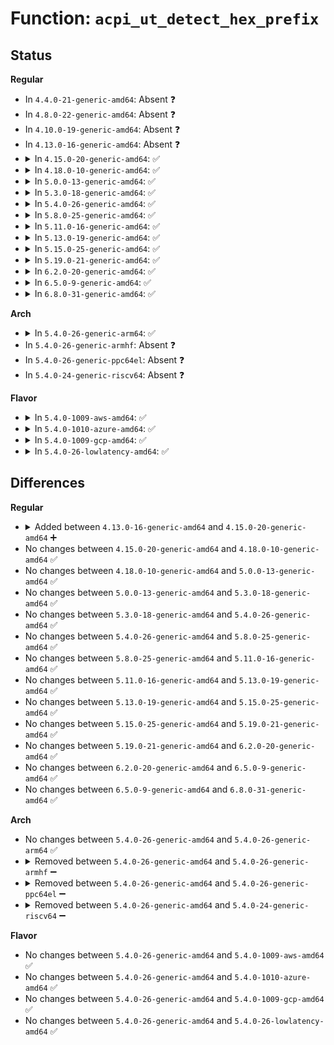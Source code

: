 # Function: <code>acpi_ut_detect_hex_prefix</code>

## Status
<b>Regular</b>
<ul>
<li>
In <code>4.4.0-21-generic-amd64</code>: Absent ❓
</li>
<li>
In <code>4.8.0-22-generic-amd64</code>: Absent ❓
</li>
<li>
In <code>4.10.0-19-generic-amd64</code>: Absent ❓
</li>
<li>
In <code>4.13.0-16-generic-amd64</code>: Absent ❓
</li>
<li>
<details>
<summary>In <code>4.15.0-20-generic-amd64</code>: ✅</summary>

```c
u8 acpi_ut_detect_hex_prefix(char * * string)
```

```json
{
  "name": "acpi_ut_detect_hex_prefix",
  "collision_type": "Unique Global",
  "inline_type": "No",
  "funcs": [
    {
      "addr": 18446744071584641232,
      "name": "acpi_ut_detect_hex_prefix",
      "external": true,
      "loc": "drivers/acpi/acpica/utstrsuppt.c:269",
      "file": "drivers/acpi/acpica/utstrsuppt.c",
      "inline": "seen, unknown",
      "caller_inline": [],
      "caller_func": [
        "drivers/acpi/acpica/utstrtoul64.c:acpi_ut_explicit_strtoul64",
        "drivers/acpi/acpica/utstrtoul64.c:acpi_ut_implicit_strtoul64",
        "drivers/acpi/acpica/utstrtoul64.c:acpi_ut_strtoul64"
      ]
    }
  ],
  "symbols": [
    {
      "addr": 18446744071584641232,
      "name": "acpi_ut_detect_hex_prefix",
      "section": ".text",
      "bind": "STB_GLOBAL",
      "size": 56
    }
  ]
}
```
</details>
</li>
<li>
<details>
<summary>In <code>4.18.0-10-generic-amd64</code>: ✅</summary>

```c
u8 acpi_ut_detect_hex_prefix(char * * string)
```

```json
{
  "name": "acpi_ut_detect_hex_prefix",
  "collision_type": "Unique Global",
  "inline_type": "No",
  "funcs": [
    {
      "addr": 18446744071584866937,
      "name": "acpi_ut_detect_hex_prefix",
      "external": true,
      "loc": "drivers/acpi/acpica/utstrsuppt.c:232",
      "file": "drivers/acpi/acpica/utstrsuppt.c",
      "inline": "seen, unknown",
      "caller_inline": [],
      "caller_func": [
        "drivers/acpi/acpica/utstrtoul64.c:acpi_ut_explicit_strtoul64",
        "drivers/acpi/acpica/utstrtoul64.c:acpi_ut_implicit_strtoul64",
        "drivers/acpi/acpica/utstrtoul64.c:acpi_ut_strtoul64"
      ]
    }
  ],
  "symbols": [
    {
      "addr": 18446744071584866937,
      "name": "acpi_ut_detect_hex_prefix",
      "section": ".text",
      "bind": "STB_GLOBAL",
      "size": 56
    }
  ]
}
```
</details>
</li>
<li>
<details>
<summary>In <code>5.0.0-13-generic-amd64</code>: ✅</summary>

```c
u8 acpi_ut_detect_hex_prefix(char * * string)
```

```json
{
  "name": "acpi_ut_detect_hex_prefix",
  "collision_type": "Unique Global",
  "inline_type": "No",
  "funcs": [
    {
      "addr": 18446744071584970486,
      "name": "acpi_ut_detect_hex_prefix",
      "external": true,
      "loc": "drivers/acpi/acpica/utstrsuppt.c:232",
      "file": "drivers/acpi/acpica/utstrsuppt.c",
      "inline": "seen, unknown",
      "caller_inline": [],
      "caller_func": [
        "drivers/acpi/acpica/utstrtoul64.c:acpi_ut_explicit_strtoul64",
        "drivers/acpi/acpica/utstrtoul64.c:acpi_ut_strtoul64"
      ]
    }
  ],
  "symbols": [
    {
      "addr": 18446744071584970486,
      "name": "acpi_ut_detect_hex_prefix",
      "section": ".text",
      "bind": "STB_GLOBAL",
      "size": 34
    }
  ]
}
```
</details>
</li>
<li>
<details>
<summary>In <code>5.3.0-18-generic-amd64</code>: ✅</summary>

```c
u8 acpi_ut_detect_hex_prefix(char * * string)
```

```json
{
  "name": "acpi_ut_detect_hex_prefix",
  "collision_type": "Unique Global",
  "inline_type": "No",
  "funcs": [
    {
      "addr": 18446744071585173751,
      "name": "acpi_ut_detect_hex_prefix",
      "external": true,
      "loc": "drivers/acpi/acpica/utstrsuppt.c:232",
      "file": "drivers/acpi/acpica/utstrsuppt.c",
      "inline": "seen, unknown",
      "caller_inline": [],
      "caller_func": [
        "drivers/acpi/acpica/utstrtoul64.c:acpi_ut_explicit_strtoul64",
        "drivers/acpi/acpica/utstrtoul64.c:acpi_ut_strtoul64"
      ]
    }
  ],
  "symbols": [
    {
      "addr": 18446744071585173751,
      "name": "acpi_ut_detect_hex_prefix",
      "section": ".text",
      "bind": "STB_GLOBAL",
      "size": 34
    }
  ]
}
```
</details>
</li>
<li>
<details>
<summary>In <code>5.4.0-26-generic-amd64</code>: ✅</summary>

```c
u8 acpi_ut_detect_hex_prefix(char * * string)
```

```json
{
  "name": "acpi_ut_detect_hex_prefix",
  "collision_type": "Unique Global",
  "inline_type": "No",
  "funcs": [
    {
      "addr": 18446744071585310104,
      "name": "acpi_ut_detect_hex_prefix",
      "external": true,
      "loc": "drivers/acpi/acpica/utstrsuppt.c:232",
      "file": "drivers/acpi/acpica/utstrsuppt.c",
      "inline": "seen, unknown",
      "caller_inline": [],
      "caller_func": [
        "drivers/acpi/acpica/utstrtoul64.c:acpi_ut_explicit_strtoul64",
        "drivers/acpi/acpica/utstrtoul64.c:acpi_ut_strtoul64"
      ]
    }
  ],
  "symbols": [
    {
      "addr": 18446744071585310104,
      "name": "acpi_ut_detect_hex_prefix",
      "section": ".text",
      "bind": "STB_GLOBAL",
      "size": 34
    }
  ]
}
```
</details>
</li>
<li>
<details>
<summary>In <code>5.8.0-25-generic-amd64</code>: ✅</summary>

```c
u8 acpi_ut_detect_hex_prefix(char * * string)
```

```json
{
  "name": "acpi_ut_detect_hex_prefix",
  "collision_type": "Unique Global",
  "inline_type": "No",
  "funcs": [
    {
      "addr": 18446744071586016625,
      "name": "acpi_ut_detect_hex_prefix",
      "external": true,
      "loc": "drivers/acpi/acpica/utstrsuppt.c:232",
      "file": "drivers/acpi/acpica/utstrsuppt.c",
      "inline": "seen, unknown",
      "caller_inline": [],
      "caller_func": [
        "drivers/acpi/acpica/utstrtoul64.c:acpi_ut_explicit_strtoul64",
        "drivers/acpi/acpica/utstrtoul64.c:acpi_ut_strtoul64"
      ]
    }
  ],
  "symbols": [
    {
      "addr": 18446744071586016625,
      "name": "acpi_ut_detect_hex_prefix",
      "section": ".text",
      "bind": "STB_GLOBAL",
      "size": 34
    }
  ]
}
```
</details>
</li>
<li>
<details>
<summary>In <code>5.11.0-16-generic-amd64</code>: ✅</summary>

```c
u8 acpi_ut_detect_hex_prefix(char * * string)
```

```json
{
  "name": "acpi_ut_detect_hex_prefix",
  "collision_type": "Unique Global",
  "inline_type": "No",
  "funcs": [
    {
      "addr": 18446744071586139415,
      "name": "acpi_ut_detect_hex_prefix",
      "external": true,
      "loc": "drivers/acpi/acpica/utstrsuppt.c:247",
      "file": "drivers/acpi/acpica/utstrsuppt.c",
      "inline": "seen, unknown",
      "caller_inline": [],
      "caller_func": [
        "drivers/acpi/acpica/utstrtoul64.c:acpi_ut_explicit_strtoul64",
        "drivers/acpi/acpica/utstrtoul64.c:acpi_ut_strtoul64"
      ]
    }
  ],
  "symbols": [
    {
      "addr": 18446744071586139415,
      "name": "acpi_ut_detect_hex_prefix",
      "section": ".text",
      "bind": "STB_GLOBAL",
      "size": 34
    }
  ]
}
```
</details>
</li>
<li>
<details>
<summary>In <code>5.13.0-19-generic-amd64</code>: ✅</summary>

```c
u8 acpi_ut_detect_hex_prefix(char * * string)
```

```json
{
  "name": "acpi_ut_detect_hex_prefix",
  "collision_type": "Unique Global",
  "inline_type": "No",
  "funcs": [
    {
      "addr": 18446744071586016180,
      "name": "acpi_ut_detect_hex_prefix",
      "external": true,
      "loc": "drivers/acpi/acpica/utstrsuppt.c:247",
      "file": "drivers/acpi/acpica/utstrsuppt.c",
      "inline": "seen, unknown",
      "caller_inline": [],
      "caller_func": [
        "drivers/acpi/acpica/utstrtoul64.c:acpi_ut_explicit_strtoul64",
        "drivers/acpi/acpica/utstrtoul64.c:acpi_ut_strtoul64"
      ]
    }
  ],
  "symbols": [
    {
      "addr": 18446744071586016180,
      "name": "acpi_ut_detect_hex_prefix",
      "section": ".text",
      "bind": "STB_GLOBAL",
      "size": 34
    }
  ]
}
```
</details>
</li>
<li>
<details>
<summary>In <code>5.15.0-25-generic-amd64</code>: ✅</summary>

```c
u8 acpi_ut_detect_hex_prefix(char * * string)
```

```json
{
  "name": "acpi_ut_detect_hex_prefix",
  "collision_type": "Unique Global",
  "inline_type": "No",
  "funcs": [
    {
      "addr": 18446744071586506528,
      "name": "acpi_ut_detect_hex_prefix",
      "external": true,
      "loc": "drivers/acpi/acpica/utstrsuppt.c:247",
      "file": "drivers/acpi/acpica/utstrsuppt.c",
      "inline": "seen, unknown",
      "caller_inline": [],
      "caller_func": [
        "drivers/acpi/acpica/utstrtoul64.c:acpi_ut_explicit_strtoul64",
        "drivers/acpi/acpica/utstrtoul64.c:acpi_ut_strtoul64"
      ]
    }
  ],
  "symbols": [
    {
      "addr": 18446744071586506528,
      "name": "acpi_ut_detect_hex_prefix",
      "section": ".text",
      "bind": "STB_GLOBAL",
      "size": 34
    }
  ]
}
```
</details>
</li>
<li>
<details>
<summary>In <code>5.19.0-21-generic-amd64</code>: ✅</summary>

```c
u8 acpi_ut_detect_hex_prefix(char * * string)
```

```json
{
  "name": "acpi_ut_detect_hex_prefix",
  "collision_type": "Unique Global",
  "inline_type": "No",
  "funcs": [
    {
      "addr": 18446744071587762223,
      "name": "acpi_ut_detect_hex_prefix",
      "external": true,
      "loc": "drivers/acpi/acpica/utstrsuppt.c:247",
      "file": "drivers/acpi/acpica/utstrsuppt.c",
      "inline": "seen, unknown",
      "caller_inline": [],
      "caller_func": [
        "drivers/acpi/acpica/utstrtoul64.c:acpi_ut_explicit_strtoul64",
        "drivers/acpi/acpica/utstrtoul64.c:acpi_ut_strtoul64"
      ]
    }
  ],
  "symbols": [
    {
      "addr": 18446744071587762223,
      "name": "acpi_ut_detect_hex_prefix",
      "section": ".text",
      "bind": "STB_GLOBAL",
      "size": 40
    }
  ]
}
```
</details>
</li>
<li>
<details>
<summary>In <code>6.2.0-20-generic-amd64</code>: ✅</summary>

```c
u8 acpi_ut_detect_hex_prefix(char * * string)
```

```json
{
  "name": "acpi_ut_detect_hex_prefix",
  "collision_type": "Unique Global",
  "inline_type": "No",
  "funcs": [
    {
      "addr": 18446744071589091280,
      "name": "acpi_ut_detect_hex_prefix",
      "external": true,
      "loc": "drivers/acpi/acpica/utstrsuppt.c:247",
      "file": "drivers/acpi/acpica/utstrsuppt.c",
      "inline": "seen, unknown",
      "caller_inline": [],
      "caller_func": [
        "drivers/acpi/acpica/utstrtoul64.c:acpi_ut_explicit_strtoul64",
        "drivers/acpi/acpica/utstrtoul64.c:acpi_ut_strtoul64"
      ]
    }
  ],
  "symbols": [
    {
      "addr": 18446744071589091280,
      "name": "acpi_ut_detect_hex_prefix",
      "section": ".text",
      "bind": "STB_GLOBAL",
      "size": 97
    }
  ]
}
```
</details>
</li>
<li>
<details>
<summary>In <code>6.5.0-9-generic-amd64</code>: ✅</summary>

```c
u8 acpi_ut_detect_hex_prefix(char * * string)
```

```json
{
  "name": "acpi_ut_detect_hex_prefix",
  "collision_type": "Unique Global",
  "inline_type": "No",
  "funcs": [
    {
      "addr": 18446744071589383120,
      "name": "acpi_ut_detect_hex_prefix",
      "external": true,
      "loc": "drivers/acpi/acpica/utstrsuppt.c:247",
      "file": "drivers/acpi/acpica/utstrsuppt.c",
      "inline": "seen, unknown",
      "caller_inline": [],
      "caller_func": [
        "drivers/acpi/acpica/utstrtoul64.c:acpi_ut_explicit_strtoul64",
        "drivers/acpi/acpica/utstrtoul64.c:acpi_ut_strtoul64"
      ]
    }
  ],
  "symbols": [
    {
      "addr": 18446744071589383120,
      "name": "acpi_ut_detect_hex_prefix",
      "section": ".text",
      "bind": "STB_GLOBAL",
      "size": 97
    }
  ]
}
```
</details>
</li>
<li>
<details>
<summary>In <code>6.8.0-31-generic-amd64</code>: ✅</summary>

```c
u8 acpi_ut_detect_hex_prefix(char * * string)
```

```json
{
  "name": "acpi_ut_detect_hex_prefix",
  "collision_type": "Unique Global",
  "inline_type": "No",
  "funcs": [
    {
      "addr": 18446744071589690272,
      "name": "acpi_ut_detect_hex_prefix",
      "external": true,
      "loc": "drivers/acpi/acpica/utstrsuppt.c:247",
      "file": "drivers/acpi/acpica/utstrsuppt.c",
      "inline": "seen, unknown",
      "caller_inline": [],
      "caller_func": [
        "drivers/acpi/acpica/utstrtoul64.c:acpi_ut_explicit_strtoul64",
        "drivers/acpi/acpica/utstrtoul64.c:acpi_ut_strtoul64"
      ]
    }
  ],
  "symbols": [
    {
      "addr": 18446744071589690272,
      "name": "acpi_ut_detect_hex_prefix",
      "section": ".text",
      "bind": "STB_GLOBAL",
      "size": 97
    }
  ]
}
```
</details>
</li>
</ul>
<b>Arch</b>
<ul>
<li>
<details>
<summary>In <code>5.4.0-26-generic-arm64</code>: ✅</summary>

```c
u8 acpi_ut_detect_hex_prefix(char * * string)
```

```json
{
  "name": "acpi_ut_detect_hex_prefix",
  "collision_type": "Unique Global",
  "inline_type": "No",
  "funcs": [
    {
      "addr": 18446603336497622324,
      "name": "acpi_ut_detect_hex_prefix",
      "external": true,
      "loc": "drivers/acpi/acpica/utstrsuppt.c:232",
      "file": "drivers/acpi/acpica/utstrsuppt.c",
      "inline": "seen, unknown",
      "caller_inline": [],
      "caller_func": [
        "drivers/acpi/acpica/utstrtoul64.c:acpi_ut_explicit_strtoul64",
        "drivers/acpi/acpica/utstrtoul64.c:acpi_ut_strtoul64"
      ]
    }
  ],
  "symbols": [
    {
      "addr": 18446603336497622324,
      "name": "acpi_ut_detect_hex_prefix",
      "section": ".text",
      "bind": "STB_GLOBAL",
      "size": 60
    }
  ]
}
```
</details>
</li>
<li>
In <code>5.4.0-26-generic-armhf</code>: Absent ❓
</li>
<li>
In <code>5.4.0-26-generic-ppc64el</code>: Absent ❓
</li>
<li>
In <code>5.4.0-24-generic-riscv64</code>: Absent ❓
</li>
</ul>
<b>Flavor</b>
<ul>
<li>
<details>
<summary>In <code>5.4.0-1009-aws-amd64</code>: ✅</summary>

```c
u8 acpi_ut_detect_hex_prefix(char * * string)
```

```json
{
  "name": "acpi_ut_detect_hex_prefix",
  "collision_type": "Unique Global",
  "inline_type": "No",
  "funcs": [
    {
      "addr": 18446744071585142402,
      "name": "acpi_ut_detect_hex_prefix",
      "external": true,
      "loc": "drivers/acpi/acpica/utstrsuppt.c:232",
      "file": "drivers/acpi/acpica/utstrsuppt.c",
      "inline": "seen, unknown",
      "caller_inline": [],
      "caller_func": [
        "drivers/acpi/acpica/utstrtoul64.c:acpi_ut_explicit_strtoul64",
        "drivers/acpi/acpica/utstrtoul64.c:acpi_ut_strtoul64"
      ]
    }
  ],
  "symbols": [
    {
      "addr": 18446744071585142402,
      "name": "acpi_ut_detect_hex_prefix",
      "section": ".text",
      "bind": "STB_GLOBAL",
      "size": 34
    }
  ]
}
```
</details>
</li>
<li>
<details>
<summary>In <code>5.4.0-1010-azure-amd64</code>: ✅</summary>

```c
u8 acpi_ut_detect_hex_prefix(char * * string)
```

```json
{
  "name": "acpi_ut_detect_hex_prefix",
  "collision_type": "Unique Global",
  "inline_type": "No",
  "funcs": [
    {
      "addr": 18446744071585057597,
      "name": "acpi_ut_detect_hex_prefix",
      "external": true,
      "loc": "drivers/acpi/acpica/utstrsuppt.c:232",
      "file": "drivers/acpi/acpica/utstrsuppt.c",
      "inline": "seen, unknown",
      "caller_inline": [],
      "caller_func": [
        "drivers/acpi/acpica/utstrtoul64.c:acpi_ut_explicit_strtoul64",
        "drivers/acpi/acpica/utstrtoul64.c:acpi_ut_strtoul64"
      ]
    }
  ],
  "symbols": [
    {
      "addr": 18446744071585057597,
      "name": "acpi_ut_detect_hex_prefix",
      "section": ".text",
      "bind": "STB_GLOBAL",
      "size": 34
    }
  ]
}
```
</details>
</li>
<li>
<details>
<summary>In <code>5.4.0-1009-gcp-amd64</code>: ✅</summary>

```c
u8 acpi_ut_detect_hex_prefix(char * * string)
```

```json
{
  "name": "acpi_ut_detect_hex_prefix",
  "collision_type": "Unique Global",
  "inline_type": "No",
  "funcs": [
    {
      "addr": 18446744071585261688,
      "name": "acpi_ut_detect_hex_prefix",
      "external": true,
      "loc": "drivers/acpi/acpica/utstrsuppt.c:232",
      "file": "drivers/acpi/acpica/utstrsuppt.c",
      "inline": "seen, unknown",
      "caller_inline": [],
      "caller_func": [
        "drivers/acpi/acpica/utstrtoul64.c:acpi_ut_explicit_strtoul64",
        "drivers/acpi/acpica/utstrtoul64.c:acpi_ut_strtoul64"
      ]
    }
  ],
  "symbols": [
    {
      "addr": 18446744071585261688,
      "name": "acpi_ut_detect_hex_prefix",
      "section": ".text",
      "bind": "STB_GLOBAL",
      "size": 34
    }
  ]
}
```
</details>
</li>
<li>
<details>
<summary>In <code>5.4.0-26-lowlatency-amd64</code>: ✅</summary>

```c
u8 acpi_ut_detect_hex_prefix(char * * string)
```

```json
{
  "name": "acpi_ut_detect_hex_prefix",
  "collision_type": "Unique Global",
  "inline_type": "No",
  "funcs": [
    {
      "addr": 18446744071585367848,
      "name": "acpi_ut_detect_hex_prefix",
      "external": true,
      "loc": "drivers/acpi/acpica/utstrsuppt.c:232",
      "file": "drivers/acpi/acpica/utstrsuppt.c",
      "inline": "seen, unknown",
      "caller_inline": [],
      "caller_func": [
        "drivers/acpi/acpica/utstrtoul64.c:acpi_ut_explicit_strtoul64",
        "drivers/acpi/acpica/utstrtoul64.c:acpi_ut_strtoul64"
      ]
    }
  ],
  "symbols": [
    {
      "addr": 18446744071585367848,
      "name": "acpi_ut_detect_hex_prefix",
      "section": ".text",
      "bind": "STB_GLOBAL",
      "size": 34
    }
  ]
}
```
</details>
</li>
</ul>

## Differences
<b>Regular</b>
<ul>
<li>
<details>
<summary>Added between <code>4.13.0-16-generic-amd64</code> and <code>4.15.0-20-generic-amd64</code> ➕</summary>

```c
u8 acpi_ut_detect_hex_prefix(char * * string)
```
</details>
</li>
<li>
No changes between <code>4.15.0-20-generic-amd64</code> and <code>4.18.0-10-generic-amd64</code> ✅
</li>
<li>
No changes between <code>4.18.0-10-generic-amd64</code> and <code>5.0.0-13-generic-amd64</code> ✅
</li>
<li>
No changes between <code>5.0.0-13-generic-amd64</code> and <code>5.3.0-18-generic-amd64</code> ✅
</li>
<li>
No changes between <code>5.3.0-18-generic-amd64</code> and <code>5.4.0-26-generic-amd64</code> ✅
</li>
<li>
No changes between <code>5.4.0-26-generic-amd64</code> and <code>5.8.0-25-generic-amd64</code> ✅
</li>
<li>
No changes between <code>5.8.0-25-generic-amd64</code> and <code>5.11.0-16-generic-amd64</code> ✅
</li>
<li>
No changes between <code>5.11.0-16-generic-amd64</code> and <code>5.13.0-19-generic-amd64</code> ✅
</li>
<li>
No changes between <code>5.13.0-19-generic-amd64</code> and <code>5.15.0-25-generic-amd64</code> ✅
</li>
<li>
No changes between <code>5.15.0-25-generic-amd64</code> and <code>5.19.0-21-generic-amd64</code> ✅
</li>
<li>
No changes between <code>5.19.0-21-generic-amd64</code> and <code>6.2.0-20-generic-amd64</code> ✅
</li>
<li>
No changes between <code>6.2.0-20-generic-amd64</code> and <code>6.5.0-9-generic-amd64</code> ✅
</li>
<li>
No changes between <code>6.5.0-9-generic-amd64</code> and <code>6.8.0-31-generic-amd64</code> ✅
</li>
</ul>
<b>Arch</b>
<ul>
<li>
No changes between <code>5.4.0-26-generic-amd64</code> and <code>5.4.0-26-generic-arm64</code> ✅
</li>
<li>
<details>
<summary>Removed between <code>5.4.0-26-generic-amd64</code> and <code>5.4.0-26-generic-armhf</code> ➖</summary>

```c
u8 acpi_ut_detect_hex_prefix(char * * string)
```
</details>
</li>
<li>
<details>
<summary>Removed between <code>5.4.0-26-generic-amd64</code> and <code>5.4.0-26-generic-ppc64el</code> ➖</summary>

```c
u8 acpi_ut_detect_hex_prefix(char * * string)
```
</details>
</li>
<li>
<details>
<summary>Removed between <code>5.4.0-26-generic-amd64</code> and <code>5.4.0-24-generic-riscv64</code> ➖</summary>

```c
u8 acpi_ut_detect_hex_prefix(char * * string)
```
</details>
</li>
</ul>
<b>Flavor</b>
<ul>
<li>
No changes between <code>5.4.0-26-generic-amd64</code> and <code>5.4.0-1009-aws-amd64</code> ✅
</li>
<li>
No changes between <code>5.4.0-26-generic-amd64</code> and <code>5.4.0-1010-azure-amd64</code> ✅
</li>
<li>
No changes between <code>5.4.0-26-generic-amd64</code> and <code>5.4.0-1009-gcp-amd64</code> ✅
</li>
<li>
No changes between <code>5.4.0-26-generic-amd64</code> and <code>5.4.0-26-lowlatency-amd64</code> ✅
</li>
</ul>
